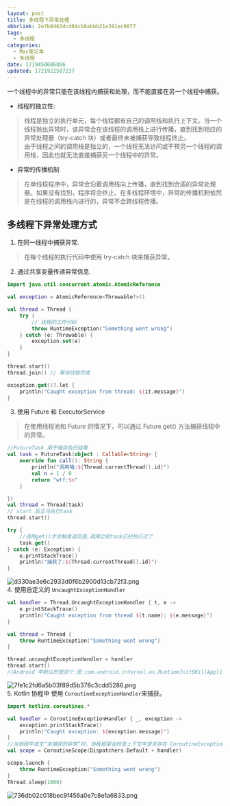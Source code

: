 ```yaml
---
layout: post
title: 多线程下异常处理
abbrlink: 2e7b8463dcd04cb8abbb21e391ec9077
tags:
  - 多线程
categories:
  - Mac笔记本
  - 多线程
date: 1719450686866
updated: 1721922507237
---
```


一个线程中的异常只能在该线程内捕获和处理，而不能直接在另一个线程中捕获。

- 线程的独立性:

> 线程是独立的执行单元，每个线程都有自己的调用栈和执行上下文。当一个线程抛出异常时，该异常会在该线程的调用栈上进行传播，直到找到相应的异常处理器（try-catch 块）或者最终未被捕获导致线程终止。\
> 由于线程之间的调用栈是独立的，一个线程无法访问或干预另一个线程的调用栈，因此也就无法直接捕获另一个线程中的异常。

- 异常的传播机制

> 在单线程程序中，异常会沿着调用栈向上传播，直到找到合适的异常处理器。如果没有找到，程序将会终止。在多线程环境中，异常的传播机制依然是在线程的调用栈内进行的，异常不会跨线程传播。

## 多线程下异常处理方式

1. 在同一线程中捕获异常.

> 在每个线程的执行代码中使用 try-catch 块来捕获异常。

2. 通过共享变量传递异常信息.

```kotlin
import java.util.concurrent.atomic.AtomicReference

val exception = AtomicReference<Throwable?>()

val thread = Thread {
    try {
        // 线程的工作代码
        throw RuntimeException("Something went wrong")
    } catch (e: Throwable) {
        exception.set(e)
    }
}

thread.start()
thread.join() // 等待线程完成

exception.get()?.let {
    println("Caught exception from thread: ${it.message}")
}

```

3. 使用 Future 和 ExecutorService

> 在使用线程池和 Future 的情况下，可以通过 Future.get() 方法捕获线程中的异常。

```kotlin
//FutureTask 用于储存执行结果
val task = FutureTask(object : Callable<String> {
    override fun call(): String {
        println("调用咯:${Thread.currentThread().id}")
        val n = 1 / 0
        return "wtf:$n"
    }

})
val thread = Thread(task)
// start 后立马执行task
thread.start()

try {
    //调用get()才会触发返回值,调用之前task已经执行过了
    task.get()
} catch (e: Exception) {
    e.printStackTrace()
    println("捕获了:${Thread.currentThread().id}")
}
```

![d330ae3e6c2933d0f6b2900d13cb72f3.png](/resources/d1079b25cf8a4f5b8a89bacda5d423cd.png)\
4\. 使用自定义的 `UncaughtExceptionHandler`

```kotlin
val handler = Thread.UncaughtExceptionHandler { t, e ->
    e.printStackTrace()
    println("Caught exception from thread ${t.name}: ${e.message}")
}

val thread = Thread {
    throw RuntimeException("Something went wrong")
}

thread.uncaughtExceptionHandler = handler
thread.start()
//Android 中默认的是这个:是:com.android.internal.os.RuntimeInit$KillApplicationHandler@ba6f1cf
```

![7fe1c2fd6a5b03f89d5b378c3cdd5286.png](/resources/e9ed8e6ac0b142ffbcf86dc9b2490566.png)\
5\. Kotlin 协程中 使用 `CoroutineExceptionHandler`来捕获。

```kotlin
import kotlinx.coroutines.*

val handler = CoroutineExceptionHandler { _, exception ->
    exception.printStackTrace()
    println("Caught exception: ${exception.message}")
}
//当协程中发生“未捕获的异常”时，协程框架会检查上下文中是否存在 CoroutineExceptionHandler，如果存在，则调用其 handleException 方法处理异常
val scope = CoroutineScope(Dispatchers.Default + handler)

scope.launch {
    throw RuntimeException("Something went wrong")
}
Thread.sleep(1000)
```

![736db02c018bec9f456a0e7c8e1a6833.png](/resources/e9755276a1264a8baa384994cf999ce7.png)
